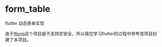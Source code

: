 # form_table

flutter 动态表单实现

由于[tform](https://link.zhihu.com/?target=https%3A//github.com/yichahucha/tform)这个项目是不支持空安全，所以我在学习flutter的过程中参考改项目创建了本项目。





